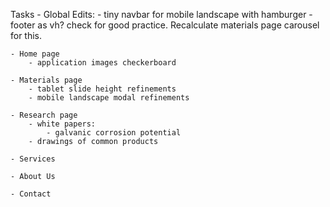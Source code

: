 Tasks
    - Global Edits:
        - tiny navbar for mobile landscape with hamburger
        - footer as vh? check for good practice. Recalculate materials page carousel for this.

    - Home page
        - application images checkerboard

    - Materials page
        - tablet slide height refinements
        - mobile landscape modal refinements

    - Research page
        - white papers:
            - galvanic corrosion potential  
        - drawings of common products
        
    - Services

    - About Us

    - Contact